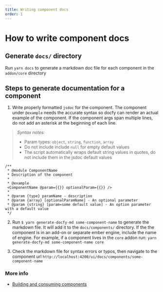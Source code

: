 ```yaml
---
title: Writing component docs
order: 1
---
```


# How to write component docs

## Generate `docs/` directory

Run `yarn docs` to generate a markdown doc file for each component in the `addon/core` directory

## Steps to generate documentation for a component

1. Write properly formatted `jsdoc` for the component. The component under `@example` needs the accurate syntax so docfy can render an actual example of the component. If the component args span multiple lines, do not add an asterisk at the beginning of each line.

> _Syntax notes:_
>
> - Param types: `object`, `string`, `function`, `array`
> - Do not include include `null` for empty default values
> - The script automatically wraps default string values in quotes, do not include them in the jsdoc default values

```
/**
 * @module ComponentName
 * Description of the component
 *
 * @example
 <ComponentName @param={{}} optionalParam={{}} />
 *
 * @param {type} paramName - description
 * @param {array} [optionalParamName] - An optional parameter
 * @param {string} [param=some default value] - An option parameter with a default value
 */
```

2. Run `$ yarn generate-docfy-md some-component-name` to generate the markdown file. It will add it to the `docs/components/` directory. If the the component is in an add-on or separate ember engine, include the name of engine. For example, if a component lives in the `core` addon run:
   `yarn generate-docfy-md some-component-name core`

3. Check the markdown file for syntax errors or typos, then navigate to the component url `http://localhost:4200/ui/docs/components/some-component-name`

### More info

- [Building and consuming components](./building-components.md)
